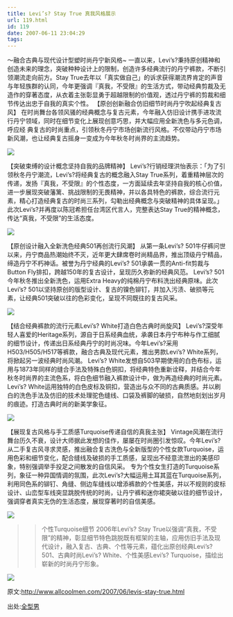 ```yaml
---
title: Levi’s? Stay True 真我风格展示
url: 119.html
id: 119
date: 2007-06-11 23:04:29
tags:
---
```


～融合古典与现代设计型塑时尚丹宁新风格~ 一直以来，Levi’s?秉持原创精神和创造未来的理念，突破种种设计上的限制，创造许多经典流行的丹宁裤款，不断引领潮流走向前方。Stay True去年以「真实做自己」的诉求获得潮流界肯定的声音与年轻族群的认同，今年更强调『真我，不受限』的生活方式，带动经典剪裁及无造作的穿著态度，从衣着主张彰显勇于超越限制的价值观，透过丹宁裤的剪裁和细节传达出忠于自我的真实个性。 【原创创新融合仿旧细节时尚丹宁吹起经典复古风】 在时尚舞台各领风骚的经典概念与复古元素，今年融入仿旧设计携手进攻流行丹宁领域，同时在细节变化上展现创意巧思，并大幅应用全新洗色与多元色调，呼应经 典复古的时尚重点，引领秋冬丹宁市场创新流行风格。不仅带动丹宁市场新风潮，也让经典复古摇身一变成为今年秋冬时尚界的主流趋势。

![](http://www.xxhshs.com/jp/3.jpg)

【突破束缚的设计概念坚持自我的品牌精神】 Levi’s?行销经理洪怡表示：「为了引领秋冬丹宁潮流，Levi’s?将经典复古的概念融入Stay True系列，着重精神层次的传递，发扬『真我，不受限』的个性态度，一方面延续去年坚持自我的核心价值，进一步展现突破藩篱、挑战限制的无畏精神，并以各具特色的裤款，综合流行元素，精心打造经典复古的时尚三系列，勾勒出经典概念与突破精神的具体呈现。」此次Levi’s?并再度以陈冠希担任台湾区代言人，完整表达Stay True的精神概念，传达“真我，不受限”的生活态度。

![](http://www.xxhshs.com/jp/4.jpg)

【原创设计融入全新洗色经典501再创流行风潮】 从第一条Levi’s? 501牛仔裤问世以来，丹宁商品热潮始终不灭，近年更大肆席卷时尚精品界，推出顶级丹宁精品，缔造丹宁不朽神话。被誉为丹宁经典的Levi’s? 501承袭一贯的Anti-fit剪裁与Button Fly排扣，跨越150年的复古设计，呈现历久弥新的经典风范。 Levi’s? 501今年秋冬推出全新洗色，运用Extra Heavy的纯棉丹宁布料洗出经典原味。此次Levi’s? 501以坚持原创的版型设计、复古的镍色铆钉，并加入污渍、破损等元素，让经典501突破以往的色彩变化，呈现不同既往的复古风采。

![](http://www.xxhshs.com/jp/5.jpg)

【结合经典裤款的流行元素Levi’s? White打造白色古典时尚旋风】 Levi’s?深受年轻人喜爱的Heritage系列，源自于日系经典血统，承袭日本丹宁布种与作工细腻的细节设计，传递出日系经典丹宁的时尚况味。今年Levi’s?采用H503/H505/H517等裤款，融合古典及现代元素，推出男款Levi’s? White系列，将掀起另一波经典时尚风潮。 Levi’s? White发想自503早期使用的白色布标，运用与1873年同样的缝合手法及特殊白色铜扣，将经典特色重新诠释，并结合今年秋冬时尚界的主流色系，将白色细节融入裤款设计中，做为再造经典的时尚元素。Levi’s? White运用独特的白色皮标及铜扣，营造出与众不同的古典质感。并以刷白的洗色手法及仿旧的技术处理驼色缝线、口袋及裤脚的破损，自然地刻划出岁月的痕迹。打造古典时尚的新美学象征。

![](http://www.xxhshs.com/jp/6.jpg)

【展现复古风格与手工质感Turquoise传递自信的真我主张】 Vintage风潮在流行舞台历久不衰，设计大师据此发想的佳作，屡屡在时尚圈引发惊叹。今年Levi’s?从二手复古风寻求灵感，推出融合复古洗色与全新版型的个性女款Turquoise，运用色彩和细节变化，配合缝线及破损的手工质感，呈现出不经意流泄出的美感印象，特别强调举手投足之间散发的自信风采。 专为个性女生打造的Turquoise系列，象征一种异国情调的氛围，此次Levi’s?大幅运用土耳其蓝在Turquoise系列，利用同色系的铆钉、角缝、侧边车缝线以增添裤款的个性美感，并以不规则的皮标设计、山峦型车线突显跳脱传统的时尚，让丹宁裤和迷你裙突破以往的细节设计，强调穿者真实无伪的生活态度，展现穿著时的自信美感。

![](http://www.xxhshs.com/jp/7.jpg)

>>个性Turquoise细节 2006年Levi’s? Stay True以强调“真我，不受限”的精神，彰显细节特色跳脱既有框架的主轴，应用仿旧手法及现代设计，融入复古、古典、个性等元素，蕴化出原创经典Levi’s? 501、古典时尚Levi’s? White、个性美感Levi’s? Turquoise，描绘出崭新的时尚丹宁形象。

![](http://www.xxhshs.com/jp/8.jpg)

原文:http://www.allcoolmen.com/2007/06/levis-stay-true.html

出处:[全型男](http://www.allcoolmen.com)